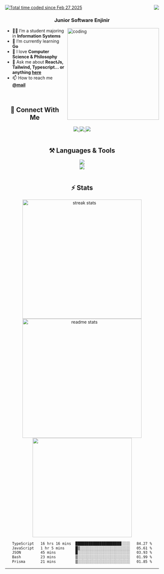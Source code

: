 <a href="https://wakatime.com/@3311999a-8544-4d5e-a9fb-3290da8de41f"><img src="https://wakatime.com/badge/user/3311999a-8544-4d5e-a9fb-3290da8de41f.svg" alt="Total time coded since Feb 27 2025" /></a> <img align="right" src="https://visitor-badge.laobi.icu/badge?page_id=KhairilRahman04.KhairilRahman04" />

<h3 align="center">Junior Software Enjinir </h3>

<img align="right" alt="coding" src="https://i.giphy.com/media/v1.Y2lkPTc5MGI3NjExbG42a2I3d3F5NGx3N281MHd3NzF4c2Q3dHo5NG1xdnA3bmh1Y210bSZlcD12MV9pbnRlcm5hbF9naWZfYnlfaWQmY3Q9Zw/dOeQ5ghI0n5kc/giphy.gif" width="300" style="margin-left: 10px; margin-bottom: 10px;">

   
   <ul>
       <li>👨‍💻 I’m a student majoring in <strong>Information Systems</strong></li>
       <li>🎯 I’m currently learning <strong>Go</strong></li>
       <li>🌱 I love <strong>Computer Science & Philosophy</strong></li>
       <li>💬 Ask me about <strong>ReactJs, Tailwind, Typescript... or anything <a href="https://github.com/KhairilRahman04/KhairilRahman04/issues">here</a></strong></li>
       <li>📫 How to reach me <strong><a href="mailto:khairilrahmanhakiki04@gmail.com">@mail</a></strong></li>
   </ul> 


<br/>
<h2 align="center">📡 Connect With Me</h2>
<div align="center"> 
  <a href="https://linkedin.com/in/khairil-rahman-hakiki/" target="_blank">
    <img src="https://img.shields.io/badge/LinkedIn-slategrey?style=for-the-badge&logo=linkedin&logoColor=white&labelColor=blue" target="_blank" />
  </a>
  <a href="https://www.facebook.com/khairil.rahman.9828" target="_blank">
    <img src="https://img.shields.io/badge/Facebook-slategrey?style=for-the-badge&labelColor=blue&logo=facebook" target="_blank" />
  </a>
  <a href="https://www.instagram.com/kiril.hrp/" target="_blank">
    <img src="https://img.shields.io/badge/Instagram-slategrey?style=for-the-badge&logo=instagram&logoColor=white&labelColor=deeppink" target="_blank" />
  </a>
</div>

<br/>
<h2 align="center">⚒️ Languages & Tools </h2>

<div align="center">
    <img src="https://skillicons.dev/icons?i=javascript,typescript,tailwind,react,nextjs,nodejs,graphql,vite" /><br>
    <img src="https://skillicons.dev/icons?i=postman,mysql,postgresql,prisma,supabase,firebase,vscode,figma,vercel"/>
</div>
<br/>

<h2 align="center">⚡ Stats</h2>
<div align="center">

  <img width="390" src="https://github-readme-stats.vercel.app/api?username=kyyril&show_icons=true&hide_border=true&theme=tokyonight&border_radius=10" alt="streak stats"/>
  <img width="390" src="https://github-readme-streak-stats.herokuapp.com/?user=kyyril&show_icons=true&hide_border=true&theme=tokyonight&rank_icon=github&border_radius=10" alt="readme stats"/>
  <br/>
  <img width="325" src="https://github-readme-stats.vercel.app/api/top-langs/?username=kyyril&theme=tokyonight&show_icons=true&hide_border=true&layout=compact" />
     <!--START_SECTION:waka-->

```txt
TypeScript   16 hrs 16 mins  █████████████████████░░░░   84.27 %
JavaScript   1 hr 5 mins     █▒░░░░░░░░░░░░░░░░░░░░░░░   05.61 %
JSON         45 mins         █░░░░░░░░░░░░░░░░░░░░░░░░   03.93 %
Bash         23 mins         ▒░░░░░░░░░░░░░░░░░░░░░░░░   01.99 %
Prisma       21 mins         ▒░░░░░░░░░░░░░░░░░░░░░░░░   01.85 %
```

<!--END_SECTION:waka-->
</div>

<hr/>
